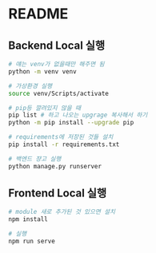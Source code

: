# README

## Backend Local 실행

```bash
# 얘는 venv가 없을때만 해주면 됨
python -m venv venv

# 가상환경 실행
source venv/Scripts/activate

# pip등 깔려있지 않을 때
pip list # 하고 나오는 upgrage 복사해서 하기
python -m pip install --upgrade pip

# requirements에 저장된 것들 설치
pip install -r requirements.txt

# 백엔드 쟝고 실행
python manage.py runserver
```

## Frontend Local 실행

```bash
# module 새로 추가된 것 있으면 설치
npm install

# 실행
npm run serve
```

